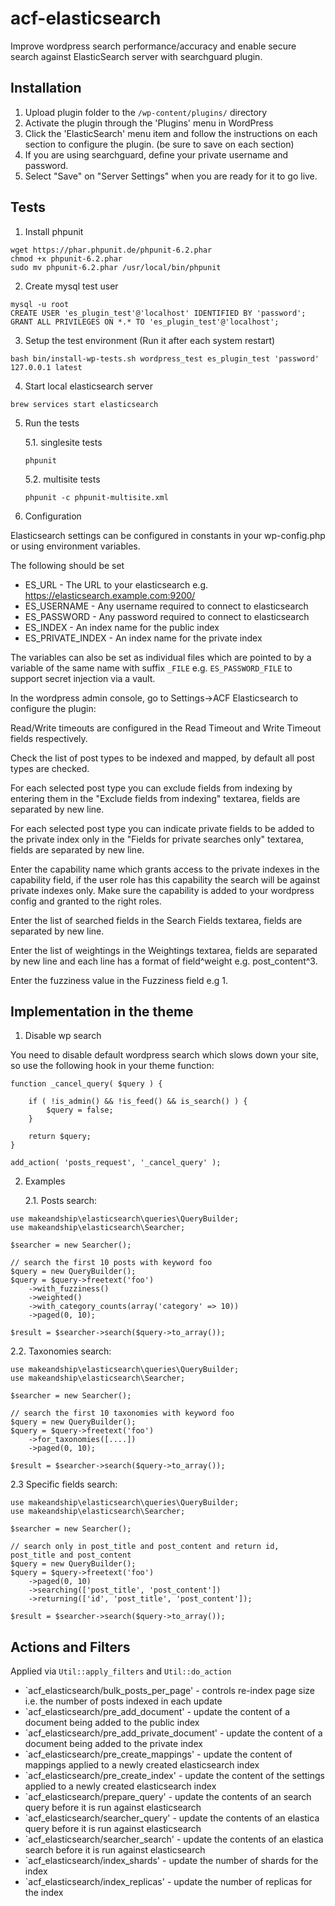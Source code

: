 # acf-elasticsearch

Improve wordpress search performance/accuracy and enable secure search against
ElasticSearch server with searchguard plugin.

## Installation

1. Upload plugin folder to the `/wp-content/plugins/` directory
2. Activate the plugin through the 'Plugins' menu in WordPress
3. Click the 'ElasticSearch' menu item and follow the instructions on each
   section to configure the plugin. (be sure to save on each section)
4. If you are using searchguard, define your private username and password.
5. Select "Save" on "Server Settings" when you are ready for it to go live.

## Tests

1. Install phpunit

```
wget https://phar.phpunit.de/phpunit-6.2.phar
chmod +x phpunit-6.2.phar
sudo mv phpunit-6.2.phar /usr/local/bin/phpunit
```

2. Create mysql test user

```
mysql -u root
CREATE USER 'es_plugin_test'@'localhost' IDENTIFIED BY 'password';
GRANT ALL PRIVILEGES ON *.* TO 'es_plugin_test'@'localhost';
```

3. Setup the test environment (Run it after each system restart)

```
bash bin/install-wp-tests.sh wordpress_test es_plugin_test 'password' 127.0.0.1 latest
```

4. Start local elasticsearch server

```
brew services start elasticsearch
```

5. Run the tests

   5.1. singlesite tests

   ```
   phpunit
   ```

   5.2. multisite tests

   ```
   phpunit -c phpunit-multisite.xml
   ```

6. Configuration

Elasticsearch settings can be configured in constants in your wp-config.php or
using environment variables.

The following should be set

- ES_URL - The URL to your elasticsearch e.g. https://elasticsearch.example.com:9200/
- ES_USERNAME - Any username required to connect to elasticsearch
- ES_PASSWORD - Any password required to connect to elasticsearch
- ES_INDEX - An index name for the public index
- ES_PRIVATE_INDEX - An index name for the private index

The variables can also be set as individual files which are pointed to by a variable
of the same name with suffix `_FILE` e.g. `ES_PASSWORD_FILE` to support secret
injection via a vault.

In the wordpress admin console, go to Settings->ACF Elasticsearch to configure
the plugin:

Read/Write timeouts are configured in the Read Timeout and Write Timeout
fields respectively.

Check the list of post types to be indexed and mapped, by default all post
types are checked.

For each selected post type you can exclude fields from indexing by
entering them in the "Exclude fields from indexing" textarea, fields are
separated by new line.

For each selected post type you can indicate private fields to be added to
the private index only in the "Fields for private searches only" textarea,
fields are separated by new line.

Enter the capability name which grants access to the private indexes in
the capability field, if the user role has this capability the search will be
against private indexes only. Make sure the capability is added to your
wordpress config and granted to the right roles.

Enter the list of searched fields in the Search Fields textarea, fields
are separated by new line.

Enter the list of weightings in the Weightings textarea, fields are
separated by new line and each line has a format of field^weight e.g.
post_content^3.

Enter the fuzziness value in the Fuzziness field e.g 1.

## Implementation in the theme

1. Disable wp search

You need to disable default wordpress search which slows down your site, so use
the following hook in your theme function:

```
function _cancel_query( $query ) {

    if ( !is_admin() && !is_feed() && is_search() ) {
        $query = false;
    }

    return $query;
}

add_action( 'posts_request', '_cancel_query' );
```

2. Examples

   2.1. Posts search:

```
use makeandship\elasticsearch\queries\QueryBuilder;
use makeandship\elasticsearch\Searcher;

$searcher = new Searcher();

// search the first 10 posts with keyword foo
$query = new QueryBuilder();
$query = $query->freetext('foo')
    ->with_fuzziness()
    ->weighted()
    ->with_category_counts(array('category' => 10))
    ->paged(0, 10);

$result = $searcher->search($query->to_array());
```

2.2. Taxonomies search:

```
use makeandship\elasticsearch\queries\QueryBuilder;
use makeandship\elasticsearch\Searcher;

$searcher = new Searcher();

// search the first 10 taxonomies with keyword foo
$query = new QueryBuilder();
$query = $query->freetext('foo')
    ->for_taxonomies([....])
    ->paged(0, 10);

$result = $searcher->search($query->to_array());
```

2.3 Specific fields search:

```
use makeandship\elasticsearch\queries\QueryBuilder;
use makeandship\elasticsearch\Searcher;

$searcher = new Searcher();

// search only in post_title and post_content and return id, post_title and post_content
$query = new QueryBuilder();
$query = $query->freetext('foo')
    ->paged(0, 10)
    ->searching(['post_title', 'post_content'])
    ->returning(['id', 'post_title', 'post_content']);

$result = $searcher->search($query->to_array());
```

## Actions and Filters

Applied via `Util::apply_filters` and `Util::do_action`

- `acf_elasticsearch/bulk_posts_per_page' - controls re-index page size i.e. the number of posts indexed in each update
- `acf_elasticsearch/pre_add_document' - update the content of a document being added to the public index
- `acf_elasticsearch/pre_add_private_document' - update the content of a document being added to the private index
- `acf_elasticsearch/pre_create_mappings' - update the content of mappings applied to a newly created elasticsearch index
- `acf_elasticsearch/pre_create_index' - update the content of the settings applied to a newly created elasticsearch index
- `acf_elasticsearch/prepare_query' - update the contents of an search query before it is run against elasticsearch
- `acf_elasticsearch/searcher_query' - update the contents of an elastica query before it is run against elasticsearch
- `acf_elasticsearch/searcher_search' - update the contents of an elastica search before it is run against elasticsearch
- `acf_elasticsearch/index_shards' - update the number of shards for the index
- `acf_elasticsearch/index_replicas' - update the number of replicas for the index
